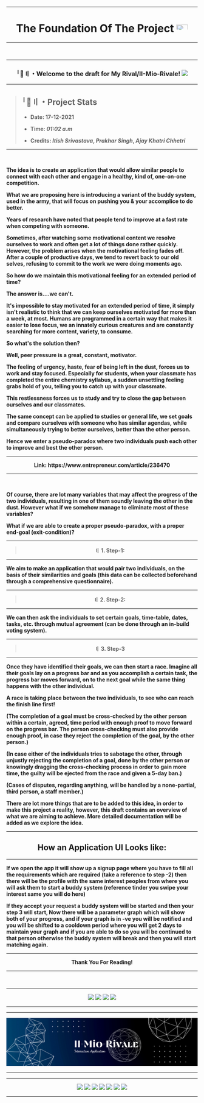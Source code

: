 ---------
<h1 align="center"><b>The Foundation Of The Project  <img width="30px" height="20px" src="https://gist.githubusercontent.com/Prince-Shivaram/3ace2c813ca49546f3f5f20cd03a2d3e/raw/6058e76860d16ee29df949da3166b3653959318f/hello.gif"/></b></h1>

----------
<br/>

----------
<h3 align="center"><b/>╵🌠〢・Welcome to the draft for My Rival/II-Mio-Rivale! <img weight="25px" height="25px" src="https://gist.githubusercontent.com/george-martinec/b48f38e9af7391c89d52a4a573c6f32d/raw/49abada42f16ca6a3209f52dca2d42d48c0fb1f0/Hello.gif"></h3>

---------
> <h2 align="left"><b>╵📢〢・Project Stats</b></h2>
>
> - **Date**: 17-12-2021
>
> - **Time**: _01:02 a.m_
>
> - **Credits**: _Itish Srivastava_, _Prakhar Singh_, _Ajay Khatri Chhetri_
>
>
---------
<br/>

The idea is to create an application that would allow similar people to connect with each other and engage in a healthy, kind of, one-on-one competition.

What we are proposing here is introducing a variant of the buddy system, used in the army, that will focus on pushing you & your accomplice to do better. 

Years of research have noted that people tend to improve at a fast rate when competing with someone. 

Sometimes, after watching some motivational content we resolve ourselves to work and often get a lot of things done rather quickly. However, the problem arises when the motivational feeling fades off. After a couple of productive days, we tend to revert back to our old selves, refusing to commit to the work we were doing moments ago.

So how do we maintain this motivational feeling for an extended period of time?

The answer is....**we can't**.

It's impossible to stay motivated for an extended period of time, it simply isn't realistic to think that we can keep ourselves motivated for more than a week, at most. Humans are programmed in a certain way that makes it easier to lose focus, we an innately curious creatures and are constantly searching for more content, variety, to consume.

So what's the solution then?

Well, peer pressure is a great, constant, motivator.

The feeling of urgency, haste, fear of being left in the dust, forces us to work and stay focused. Especially for students, when your classmate has completed the entire chemistry syllabus, a sudden unsettling feeling grabs hold of you, telling you to catch up with your classmate.

This restlessness forces us to study and try to close the gap between ourselves and our classmates.

**The same concept can be applied to studies or general life, we set goals and compare ourselves with someone who has similar agendas, while simultaneously trying to better ourselves, better than the other person.**

Hence we enter a pseudo-paradox where two individuals push each other to improve and best the other person.
<br/>

--------
<p align="center"><b>Link</b>: https://www.entrepreneur.com/article/236470</p>

--------
<br/>

Of course, there are lot many variables that may affect the progress of the two individuals, resulting in one of them soundly leaving the other in the dust. However what if we somehow manage to eliminate most of these variables?

What if we are able to create a proper pseudo-paradox, with a proper end-goal **(exit-condition)**?
<br/>

---------
> <p align="center">〢 1. <b>Step-1:</b></p>

---------

We aim to make an application that would pair two individuals, on the basis of their similarities and goals **(this data can be collected beforehand through a comprehensive questionnaire)**. 
<br/>

----------
> <p align="center">〢 2. <b>Step-2:</b></p>

----------

We can then ask the individuals to set certain goals, time-table, dates, tasks, etc. through mutual agreement **(can be done through an in-build voting system)**.
<br/>

----------
> <p align="center">〢 3. <b>Step-3</b></p>

----------

Once they have identified their goals, we can then start a race. Imagine all their goals lay on a progress bar and as you accomplish a certain task, the progress bar moves forward, on to the next goal while the same thing happens with the other individual.

A **race** is taking place between the two individuals, to see who can reach the finish line first! 

**(The completion of a goal must be cross-checked by the other person within a certain, agreed, time period with enough proof to move forward on the progress bar. The person cross-checking must also provide enough proof, in case they reject the completion of the goal, by the other person.)**

**(In case either of the individuals tries to sabotage the other, through unjustly rejecting the completion of a goal, done by the other person or knowingly dragging the cross-checking process in order to gain more time, the guilty will be ejected from the race and given a 5-day ban.)**

**(Cases of disputes, regarding anything, will be handled by a none-partial, third person, a staff member.)**

There are lot more things that are to be added to this idea, in order to make this project a reality, however, this draft contains an overview of what we are aiming to achieve. More detailed documentation will be added as we explore the idea.
<br/>

----------
<h2 align="center"><b>How an Application UI Looks like:</b></h2>

----------
If we open the app it will show up a signup page where you have to fill all the requirements which are required (take a reference to step -2)
then there will be the profile with the same interest peoples from where you will ask them to start a buddy system (reference tinder you swipe your interest same you will do here)

If they accept your request a buddy system will be started and then your step 3 will start, Now there will be a parameter graph which will show both of your progress, and if your graph is in -ve you will be notified and you will be shifted to a cooldown period where you will get 2 days to maintain your graph and if you are able to do so you will be continued to that person otherwise the buddy system will break and then you will start matching again.
<br/>

---------
<p align="center">Thank You For Reading!</p>

---------
<br/>

---------
<div align="center">
  <img src="https://img.shields.io/badge/Kotlin-38ffbd.svg?logo=kotlin&style=for-the-badge" />
  <img src="https://img.shields.io/badge/Figma-fcfcfc.svg?logo=figma&style=for-the-badge" />
  <img src="https://img.shields.io/badge/Flutter-02569b.svg?logo=flutter&style=for-the-badge" />
  <img src="https://img.shields.io/badge/Intellij IDEA-050505.svg?logo=intellij-idea&style=for-the-badge" />
</div>

---------
<!--Primary Banner IMG Link="https://github.com/Legendary-Person/Il-Mio-Rivale/blob/main/Abstract%20Technology%20Profile%20LinkedIn%20Banner.png"-->

-------
<div align="center">
<img src="https://github.com/Legendary-Person/Il-Mio-Rivale/blob/main/picture/Proposal-Banner.png"/>
</div>

<!--The Title and the relevant tags-->

---------
---------
<p align="center">
  <img src="https://img.shields.io/badge/Google-Cloud-green"/>
  <img src="https://img.shields.io/badge/Open-Source-neon"/>
  <img src="https://img.shields.io/badge/Developer-blue"/>
  <img src="https://img.shields.io/badge/Programmer-purple"/>
  <img src="https://img.shields.io/badge/React-Native-brightgreen"/>
  <img src="https://img.shields.io/badge/Ktor-Framework-yellowgreen"/>
  <img src="https://img.shields.io/badge/JetBrains-Software-gold"/>
</p>

---------
